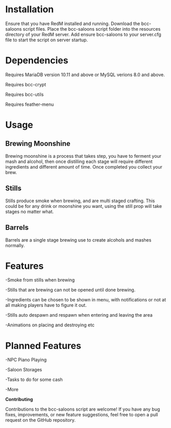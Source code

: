 # Installation

Ensure that you have RedM installed and running.
Download the bcc-saloons script files.
Place the bcc-saloons script folder into the resources directory of your RedM server.
Add ensure bcc-saloons to your server.cfg file to start the script on server startup.

# Dependencies

Requires MariaDB version 10.11 and above or MySQL verions 8.0 and above.

Requires bcc-crypt

Requires bcc-utils

Requires feather-menu

# Usage

## Brewing Moonshine

Brewing moonshine is a process that takes step, you have to ferment your mash and alcohol, then once distilling each stage will require different ingredients and different amount of time. Once completed you collect your brew.

## Stills

Stills produce smoke when brewing, and are multi staged crafting. This could be for any drink or moonshine you want, using the still prop will take stages no matter what.

## Barrels

Barrels are a single stage brewing use to create alcohols and mashes normally.

# Features

-Smoke from stills when brewing

-Stills that are brewing can not be opened until done brewing.

-Ingredients can be chosen to be shown in menu, with notifications or not at all making players have to figure it out.

-Stills auto despawn and respawn when entering and leaving the area

-Animations on placing and destroying etc

# Planned Features

-NPC Piano Playing

-Saloon Storages

-Tasks to do for some cash

-More

**Contributing**

Contributions to the bcc-saloons script are welcome! If you have any bug fixes, improvements, or new feature suggestions, feel free to open a pull request on the GitHub repository.
